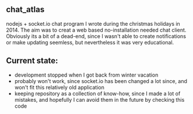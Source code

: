 ## chat_atlas
nodejs + socket.io chat program I wrote during the christmas holidays in 2014. The aim was to creat a web based no-installation needed chat client. Obviously its a bit of a dead-end, since I wasn't able to create notifications or make updating seemless, but nevertheless it was very educational.

## Current state:
- development stopped when I got back from winter vacation
- probably won't work, since socket.io has been changed a lot since, and won't fit this relatively old application
- keeping repository as a collection of know-how, since I made a lot of mistakes, and hopefully I can avoid them in the future by checking this code

